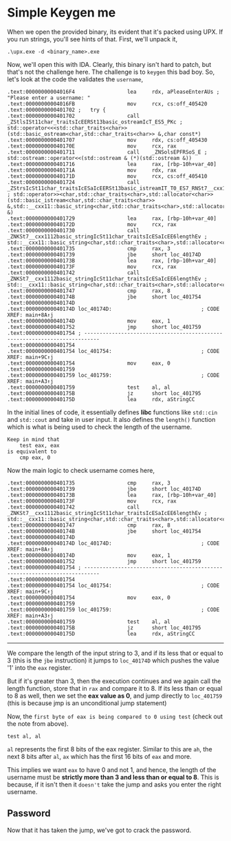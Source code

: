 # Simple Keygen me

When we open the provided binary, its evident that it's packed using UPX. If you run strings, you'll see hints of that. First, we'll unpack it,

    .\upx.exe -d <binary_name>.exe

Now, we'll open this with IDA. Clearly, this binary isn't hard to patch, but that's not the challenge here. The challenge is to `keygen` this bad boy. So, let's look at the code the validates the `username`,

    .text:00000000004016F4                 lea     rdx, aPleaseEnterAUs ; "Please enter a username: "
    .text:00000000004016FB                 mov     rcx, cs:off_405420
    .text:0000000000401702 ;   try {
    .text:0000000000401702                 call    _ZStlsISt11char_traitsIcEERSt13basic_ostreamIcT_ES5_PKc ; std::operator<<<std::char_traits<char>>(std::basic_ostream<char,std::char_traits<char>> &,char const*)
    .text:0000000000401707                 mov     rdx, cs:off_405430
    .text:000000000040170E                 mov     rcx, rax
    .text:0000000000401711                 call    _ZNSolsEPFRSoS_E ; std::ostream::operator<<(std::ostream & (*)(std::ostream &))
    .text:0000000000401716                 lea     rax, [rbp-10h+var_40]
    .text:000000000040171A                 mov     rdx, rax
    .text:000000000040171D                 mov     rcx, cs:off_405410
    .text:0000000000401724                 call    _ZStrsIcSt11char_traitsIcESaIcEERSt13basic_istreamIT_T0_ES7_RNSt7__cxx1112basic_stringIS4_S5_T1_EE ; std::operator>><char,std::char_traits<char>,std::allocator<char>>(std::basic_istream<char,std::char_traits<char>> &,std::__cxx11::basic_string<char,std::char_traits<char>,std::allocator<char>> &)
    .text:0000000000401729                 lea     rax, [rbp-10h+var_40]
    .text:000000000040172D                 mov     rcx, rax
    .text:0000000000401730                 call    _ZNKSt7__cxx1112basic_stringIcSt11char_traitsIcESaIcEE6lengthEv ; std::__cxx11::basic_string<char,std::char_traits<char>,std::allocator<char>>::length(void)
    .text:0000000000401735                 cmp     rax, 3
    .text:0000000000401739                 jbe     short loc_40174D
    .text:000000000040173B                 lea     rax, [rbp-10h+var_40]
    .text:000000000040173F                 mov     rcx, rax
    .text:0000000000401742                 call    _ZNKSt7__cxx1112basic_stringIcSt11char_traitsIcESaIcEE6lengthEv ; std::__cxx11::basic_string<char,std::char_traits<char>,std::allocator<char>>::length(void)
    .text:0000000000401747                 cmp     rax, 8
    .text:000000000040174B                 jbe     short loc_401754
    .text:000000000040174D
    .text:000000000040174D loc_40174D:                             ; CODE XREF: main+8A↑j
    .text:000000000040174D                 mov     eax, 1
    .text:0000000000401752                 jmp     short loc_401759
    .text:0000000000401754 ; ---------------------------------------------------------------------------
    .text:0000000000401754
    .text:0000000000401754 loc_401754:                             ; CODE XREF: main+9C↑j
    .text:0000000000401754                 mov     eax, 0
    .text:0000000000401759
    .text:0000000000401759 loc_401759:                             ; CODE XREF: main+A3↑j
    .text:0000000000401759                 test    al, al
    .text:000000000040175B                 jz      short loc_401795
    .text:000000000040175D                 lea     rdx, aStringCC

In the initial lines of code, it essentially defines **libc** functions like `std::cin` and `std::cout` and take in user input. It also defines the `length()` function which is what is being used to check the length of the username.

    Keep in mind that 
        test eax, eax 
    is equivalent to
        cmp eax, 0
        
Now the main logic to check username comes here,

    .text:0000000000401735                 cmp     rax, 3
    .text:0000000000401739                 jbe     short loc_40174D
    .text:000000000040173B                 lea     rax, [rbp-10h+var_40]
    .text:000000000040173F                 mov     rcx, rax
    .text:0000000000401742                 call    _ZNKSt7__cxx1112basic_stringIcSt11char_traitsIcESaIcEE6lengthEv ; std::__cxx11::basic_string<char,std::char_traits<char>,std::allocator<char>>::length(void)
    .text:0000000000401747                 cmp     rax, 8
    .text:000000000040174B                 jbe     short loc_401754
    .text:000000000040174D
    .text:000000000040174D loc_40174D:                             ; CODE XREF: main+8A↑j
    .text:000000000040174D                 mov     eax, 1
    .text:0000000000401752                 jmp     short loc_401759
    .text:0000000000401754 ; ---------------------------------------------------------------------------
    .text:0000000000401754
    .text:0000000000401754 loc_401754:                             ; CODE XREF: main+9C↑j
    .text:0000000000401754                 mov     eax, 0
    .text:0000000000401759
    .text:0000000000401759 loc_401759:                             ; CODE XREF: main+A3↑j
    .text:0000000000401759                 test    al, al
    .text:000000000040175B                 jz      short loc_401795
    .text:000000000040175D                 lea     rdx, aStringCC

---

We compare the length of the input string to 3, and if its less that or equal to 3 (this is the `jbe` instruction) it jumps to `loc_40174D` which pushes the value '1' into the `eax` register.

But if it's greater than 3, then the execution continues and we again call the length function, store that in `rax` and compare it to 8. 
If its less than or equal to 8 as well, then we set the **eax value as 0**, and jump directly to `loc_401759` (this is because jmp is an unconditional jump statement)

Now, the `first byte of eax is being compared to 0 using test` (check out the note from above).

    test al, al

`al` represents the first 8 bits of the eax register. Similar to this are `ah`, the next 8 bits after `al`, `ax` which has the first 16 bits of `eax` and more. 

This implies we want `eax` to have 0 and not 1, and hence, the length of the username must be **strictly more than 3 and less than or equal to 8**. This is because, if it isn't then it `doesn't` take the jump and asks you enter the right username.

Password 
---

Now that it has taken the jump, we've got to crack the password.
